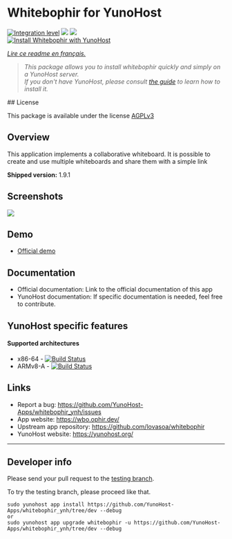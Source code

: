 # Whitebophir for YunoHost

[![Integration level](https://dash.yunohost.org/integration/whitebophir.svg)](https://dash.yunohost.org/appci/app/whitebophir) ![](https://ci-apps.yunohost.org/ci/badges/whitebophir.status.svg) ![](https://ci-apps.yunohost.org/ci/badges/whitebophir.maintain.svg)  
[![Install Whitebophir with YunoHost](https://install-app.yunohost.org/install-with-yunohost.svg)](https://install-app.yunohost.org/?app=whitebophir)

*[Lire ce readme en français.](./README_fr.md)*

> *This package allows you to install whitebophir quickly and simply on a YunoHost server.  
If you don't have YunoHost, please consult [the guide](https://yunohost.org/#/install) to learn how to install it.*

## License

This package is available under the license [AGPLv3](https://www.gnu.org/licenses/agpl-3.0.html)

## Overview
This application implements a collaborative whiteboard. It is possible to create and use multiple whiteboards and share them with a simple link

**Shipped version:** 1.9.1

## Screenshots

![](https://user-images.githubusercontent.com/552629/59885574-06e02b80-93bc-11e9-9150-0670a1c5d4f3.png)

## Demo

* [Official demo](wbo.ophir.dev)

## Documentation

 * Official documentation: Link to the official documentation of this app
 * YunoHost documentation: If specific documentation is needed, feel free to contribute.

## YunoHost specific features
#### Supported architectures

* x86-64 - [![Build Status](https://ci-apps.yunohost.org/ci/logs/whitebophir%20%28Apps%29.svg)](https://ci-apps.yunohost.org/ci/apps/whitebophir/)
* ARMv8-A - [![Build Status](https://ci-apps-arm.yunohost.org/ci/logs/whitebophir%20%28Apps%29.svg)](https://ci-apps-arm.yunohost.org/ci/apps/whitebophir/)

## Links

 * Report a bug: https://github.com/YunoHost-Apps/whitebophir_ynh/issues
 * App website: https://wbo.ophir.dev/
 * Upstream app repository: https://github.com/lovasoa/whitebophir
 * YunoHost website: https://yunohost.org/

---

## Developer info

Please send your pull request to the [testing branch](https://github.com/YunoHost-Apps/whitebophir_ynh/tree/dev).

To try the testing branch, please proceed like that.
```
sudo yunohost app install https://github.com/YunoHost-Apps/whitebophir_ynh/tree/dev --debug
or
sudo yunohost app upgrade whitebophir -u https://github.com/YunoHost-Apps/whitebophir_ynh/tree/dev --debug
```
